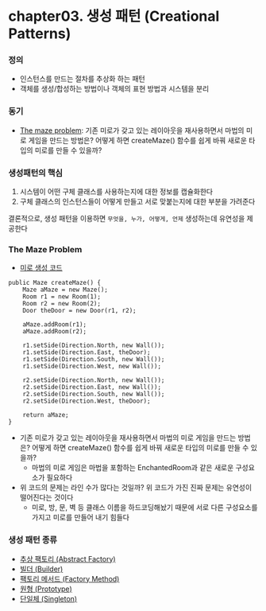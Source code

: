 # chapter03. 생성 패턴 (Creational Patterns)

### 정의
- 인스턴스를 만드는 절차를 추상화 하는 패턴
- 객체를 생성/합성하는 방법이나 객체의 표현 방법과 시스템을 분리

### 동기
- [The maze problem](https://github.com/Hyunhoo-Kwon/DesignPatterens/tree/master/src/main/java/chapter03#the-maze-problem): 기존 미로가 갖고 있는 레이아웃을 재사용하면서 마법의 미로 게임을 만드는 방법은? 어떻게 하면 createMaze() 함수를 쉽게 바꿔 새로운 타입의 미로를 만들 수 있을까?

### 생성패턴의 핵심
1. 시스템이 어떤 구체 클래스를 사용하는지에 대한 정보를 캡슐화한다
2. 구체 클래스의 인스턴스들이 어떻게 만들고 서로 맞붙는지에 대한 부분을 가려준다

결론적으로, 생성 패턴을 이용하면 `무엇을, 누가, 어떻게, 언제` 생성하는데 유연성을 제공한다

### The Maze Problem
- [미로 생성 코드](https://github.com/Hyunhoo-Kwon/DesignPatterens/tree/master/src/main/java/chapter03/intro)
```
public Maze createMaze() {
    Maze aMaze = new Maze();
    Room r1 = new Room(1);
    Room r2 = new Room(2);
    Door theDoor = new Door(r1, r2);

    aMaze.addRoom(r1);
    aMaze.addRoom(r2);

    r1.setSide(Direction.North, new Wall());
    r1.setSide(Direction.East, theDoor);
    r1.setSide(Direction.South, new Wall());
    r1.setSide(Direction.West, new Wall());

    r2.setSide(Direction.North, new Wall());
    r2.setSide(Direction.East, new Wall());
    r2.setSide(Direction.South, new Wall());
    r2.setSide(Direction.West, theDoor);

    return aMaze;
}
```
- 기존 미로가 갖고 있는 레이아웃을 재사용하면서 마법의 미로 게임을 만드는 방법은? 어떻게 하면 createMaze() 함수를 쉽게 바꿔 새로운 타입의 미로를 만들 수 있을까?
  - 마법의 미로 게임은 마법을 포함하는 EnchantedRoom과 같은 새로운 구성요소가 필요하다
- 위 코드의 문제는 라인 수가 많다는 것일까? 위 코드가 가진 진짜 문제는 유연성이 떨어진다는 것이다
  - 미로, 방, 문, 벽 등 클래스 이름을 하드코딩해놨기 때문에 서로 다른 구성요소를 가지고 미로를 만들어 내기 힘들다
  
### 생성 패턴 종류
 - [추상 팩토리 (Abstract Factory)](https://github.com/Hyunhoo-Kwon/DesignPatterens/tree/master/src/main/java/chapter03/abstractfactory)
 - [빌더 (Builder)](https://github.com/Hyunhoo-Kwon/DesignPatterens/tree/master/src/main/java/chapter03/builder)
 - [팩토리 메서드 (Factory Method)](https://github.com/Hyunhoo-Kwon/DesignPatterens/tree/master/src/main/java/chapter03/factorymethod)
 - [원형 (Prototype)](https://github.com/Hyunhoo-Kwon/DesignPatterens/tree/master/src/main/java/chapter03/prototype)
 - [단일체 (Singleton)](https://github.com/Hyunhoo-Kwon/DesignPatterens/tree/master/src/main/java/chapter03/singleton)
